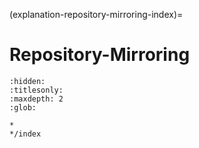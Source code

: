 (explanation-repository-mirroring-index)=
# Repository-Mirroring

```{toctree}
:hidden:
:titlesonly:
:maxdepth: 2
:glob:

*
*/index

